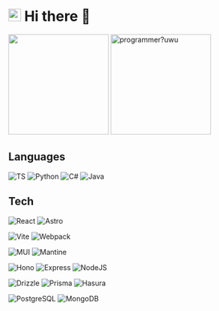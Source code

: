 # <a href="https://github.com/YLfjuk"><img alt="avatar" src="https://avatars.githubusercontent.com/u/110297301" width="25" height="25" /></a> Hi there 👋

<a href="https://picrew.me/en/image_maker/22819"><img alt="" src="https://github.com/user-attachments/assets/a29cf83c-2a68-410a-9108-8249f4330967" height="200" /></a>
<a href="https://github.com/SAWARATSUKI/KawaiiLogos/blob/main/IamSeries/IamProgrammerEnglish.png"><img alt="programmer?uwu" src="https://raw.githubusercontent.com/SAWARATSUKI/KawaiiLogos/refs/heads/main/IamSeries/IamProgrammerEnglish.png" height="200" /></a>

## Languages
![TS](https://img.shields.io/badge/-typescript-blue?logo=typescript&logoColor=black)
![Python](https://img.shields.io/badge/-python-yellow?logo=python)
![C#](https://img.shields.io/badge/-c%23-purple)
![Java](https://img.shields.io/badge/-java-gray)

## Tech
![React](https://img.shields.io/badge/-react-gray?logo=react)
![Astro](https://img.shields.io/badge/-astro-gray?logo=astro)

![Vite](https://img.shields.io/badge/-vite-gray?logo=vite)
![Webpack](https://img.shields.io/badge/-webpack-gray?logo=webpack)

![MUI](https://img.shields.io/badge/-mui-gray?logo=mui)
![Mantine](https://img.shields.io/badge/-mantine-gray?logo=mantine)

![Hono](https://img.shields.io/badge/-hono-gray?logo=hono)
![Express](https://img.shields.io/badge/-express-gray?logo=express)
![NodeJS](https://img.shields.io/badge/-node-gray?logo=node.js)

![Drizzle](https://img.shields.io/badge/-drizzle-gray?logo=drizzle)
![Prisma](https://img.shields.io/badge/-prisma-gray?logo=prisma)
![Hasura](https://img.shields.io/badge/-hasura-gray?logo=hasura)

![PostgreSQL](https://img.shields.io/badge/-postgreSQL-gray?logo=postgresql)
![MongoDB](https://img.shields.io/badge/-mongoDB-gray?logo=mongodb)
